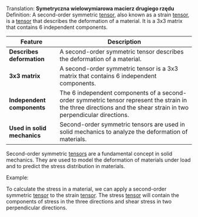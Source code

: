 Translation: **Symetryczna wielowymiarowa macierz drugiego rzędu** 
Definition: 
A second-order symmetric [tensor](Notatki/Semestr%203/Język%20angielski%20-%20C1.1/Ćwiczenia/Portfolio/The%20Elder%20Scrolls/Words/Math/Objects/tensor.md), also known as a strain [tensor](Notatki/Semestr%203/Język%20angielski%20-%20C1.1/Ćwiczenia/Portfolio/The%20Elder%20Scrolls/Words/Math/Objects/tensor.md), is a [tensor](Notatki/Semestr%203/Język%20angielski%20-%20C1.1/Ćwiczenia/Portfolio/The%20Elder%20Scrolls/Words/Math/Objects/tensor.md) that describes the deformation of a material. It is a 3x3 matrix that contains 6 independent components.

|Feature|Description|
|---|---|
|**Describes deformation** |A second-order symmetric tensor describes the deformation of a material.|
|**3x3 matrix** |A second-order symmetric tensor is a 3x3 matrix that contains 6 independent components.|
|**Independent components** |The 6 independent components of a second-order symmetric tensor represent the strain in the three directions and the shear strain in two perpendicular directions.|
|**Used in solid mechanics** |Second-order symmetric tensors are used in solid mechanics to analyze the deformation of materials.|

Second-order symmetric [tensors](Notatki/Semestr%203/Język%20angielski%20-%20C1.1/Ćwiczenia/Portfolio/The%20Elder%20Scrolls/Words/Math/Objects/tensor.md) are a fundamental concept in solid mechanics. They are used to model the deformation of materials under load and to predict the stress distribution in materials.

Example:

To calculate the stress in a material, we can apply a second-order symmetric [tensor](Notatki/Semestr%203/Język%20angielski%20-%20C1.1/Ćwiczenia/Portfolio/The%20Elder%20Scrolls/Words/Math/Objects/tensor.md) to the strain [tensor](Notatki/Semestr%203/Język%20angielski%20-%20C1.1/Ćwiczenia/Portfolio/The%20Elder%20Scrolls/Words/Math/Objects/tensor.md). The stress [tensor](Notatki/Semestr%203/Język%20angielski%20-%20C1.1/Ćwiczenia/Portfolio/The%20Elder%20Scrolls/Words/Math/Objects/tensor.md) will contain the components of stress in the three directions and shear stress in two perpendicular directions.